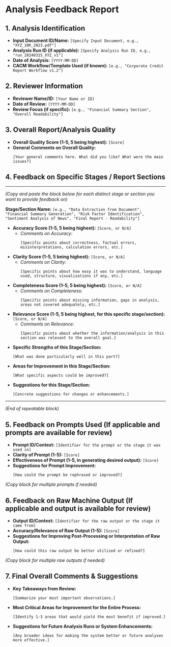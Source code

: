 # Analysis Feedback Report

## 1. Analysis Identification

*   **Input Document ID/Name:** `[Specify Input Document, e.g., "XYZ_10K_2023.pdf"]`
*   **Analysis Run ID (if applicable):** `[Specify Analysis Run ID, e.g., "run_20240315_XYZ_v1"]`
*   **Date of Analysis:** `[YYYY-MM-DD]`
*   **CACM Workflow/Template Used (if known):** `[e.g., "Corporate Credit Report Workflow v1.2"]`

## 2. Reviewer Information

*   **Reviewer Name/ID:** `[Your Name or ID]`
*   **Date of Review:** `[YYYY-MM-DD]`
*   **Review Focus (if specific):** `[e.g., "Financial Summary Section", "Overall Readability"]`

## 3. Overall Report/Analysis Quality

*   **Overall Quality Score (1-5, 5 being highest):** `[Score]`
*   **General Comments on Overall Quality:**
    ```
    [Your general comments here. What did you like? What were the main issues?]
    ```

## 4. Feedback on Specific Stages / Report Sections

---
*(Copy and paste the block below for each distinct stage or section you want to provide feedback on)*

**Stage/Section Name:** `[e.g., "Data Extraction from Document", "Financial Summary Generation", "Risk Factor Identification", "Sentiment Analysis of News", "Final Report - Readability"]`

*   **Accuracy Score (1-5, 5 being highest):** `[Score, or N/A]`
    *   *Comments on Accuracy:*
        ```
        [Specific points about correctness, factual errors, misinterpretations, calculation errors, etc.]
        ```
*   **Clarity Score (1-5, 5 being highest):** `[Score, or N/A]`
    *   *Comments on Clarity:*
        ```
        [Specific points about how easy it was to understand, language used, structure, visualizations if any, etc.]
        ```
*   **Completeness Score (1-5, 5 being highest):** `[Score, or N/A]`
    *   *Comments on Completeness:*
        ```
        [Specific points about missing information, gaps in analysis, areas not covered adequately, etc.]
        ```
*   **Relevance Score (1-5, 5 being highest, for this specific stage/section):** `[Score, or N/A]`
    *   *Comments on Relevance:*
        ```
        [Specific points about whether the information/analysis in this section was relevant to the overall goal.]
        ```
*   **Specific Strengths of this Stage/Section:**
    ```
    [What was done particularly well in this part?]
    ```
*   **Areas for Improvement in this Stage/Section:**
    ```
    [What specific aspects could be improved?]
    ```
*   **Suggestions for this Stage/Section:**
    ```
    [Concrete suggestions for changes or enhancements.]
    ```
---
*(End of repeatable block)*

## 5. Feedback on Prompts Used (If applicable and prompts are available for review)

*   **Prompt ID/Context:** `[Identifier for the prompt or the stage it was used in]`
*   **Clarity of Prompt (1-5):** `[Score]`
*   **Effectiveness of Prompt (1-5, in generating desired output):** `[Score]`
*   **Suggestions for Prompt Improvement:**
    ```
    [How could the prompt be rephrased or improved?]
    ```

*(Copy block for multiple prompts if needed)*

## 6. Feedback on Raw Machine Output (If applicable and output is available for review)

*   **Output ID/Context:** `[Identifier for the raw output or the stage it came from]`
*   **Accuracy/Relevance of Raw Output (1-5):** `[Score]`
*   **Suggestions for Improving Post-Processing or Interpretation of Raw Output:**
    ```
    [How could this raw output be better utilized or refined?]
    ```

*(Copy block for multiple raw outputs if needed)*


## 7. Final Overall Comments & Suggestions

*   **Key Takeaways from Review:**
    ```
    [Summarize your most important observations.]
    ```
*   **Most Critical Areas for Improvement for the Entire Process:**
    ```
    [Identify 1-3 areas that would yield the most benefit if improved.]
    ```
*   **Suggestions for Future Analysis Runs or System Enhancements:**
    ```
    [Any broader ideas for making the system better or future analyses more effective.]
    ```
